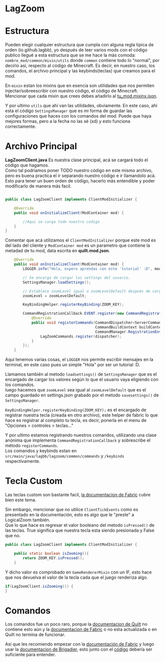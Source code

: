 # LagZoom
# Estructura
Pueden elegir cualquier estructura que cumpla con alguna regla tipica de orden (io.github.lagbb), yo después de leer varios mods con el código publico llegué a esta estructura que se me hace la más comoda:<br/> `nombre_mod/common/mixin/utils` donde `common` contiene todo lo "normal", por decirlo así, respecto al código de Minecraft. Es decir, en nuestro caso, los comandos, el archivo principal y las keybinds(teclas) que creamos para el mod.

En `mixin` estan los mixins que en esencia son utilidades que nos permiten injectar/sobreescribir con nuestro código, el código de Minecraft. <br/>
Mencionar que cada mixin que crees debes añadirlo al [tu_mod.mixinx.json](https://github.com/LagBB/Lag-Zoom/blob/master/src/main/resources/lagzoom.mixins.json).

Y por ultimo  `utils` que ahí van las utilidades, obviamente. En este caso, ahí esta el código `SettingsManager` que es mi forma de guardar las configuraciones que haces con los comandos del mod.
Puede que haya mejores formas, pero a la fecha no las sé (xd) y esto funciona correctamente.

# Archivo Principal
**LagZoomClient.java**
Es nuestra clase principal, acá se cargará todo el código que hagamos. <br/>
Como tal podríamos poner TODO nuestro código en este mismo archivo, pero es buena practica el ir separando nuestro código e ir llamandolo acá. Esto para tener un buen orden de código, hacerlo más entendible y poder modificarlo de manera más facil. 

```java

public class LagZoomClient implements ClientModInitializer {

	@Override
	public void onInitializeClient(ModContainer mod) {

		//Aqui se carga todo nuestro codigo
	}
}
```
Comentar que acá utilizamos el `ClientModInitializer` porque este mod es del lado del cliente y `ModContainer mod` es un parametro que contiene la metadad de tu mod, data escrita en **quilt.mod.json**.

```java
	@Override
	public void onInitializeClient(ModContainer mod) {
		LOGGER.info("Hola, espero aprendas con este 'tutorial' :D", mod.metadata().name());

		// Se encarga de cargar las settings del usuario.
		SettingsManager.loadSettings();

		// Establece zoomLevel igual a zoomLevelDefault después de cargar los ajustes
		zoomLevel = zoomLevelDefault;

		KeyBindingHelper.registerKeyBinding(ZOOM_KEY);

		CommandRegistrationCallback.EVENT.register(new CommandRegistrationCallback() {
			@Override
			public void registerCommands(CommandDispatcher<ServerCommandSource> dispatcher,
										 CommandBuildContext buildContext,
										 CommandManager.RegistrationEnvironment environment) {
				LagZoomCommands.register(dispatcher);
			}
		});
	}
```
Aqui tenemos varias cosas, el `LOGGER` nos permite escribir mensajes en la terminal, en este caso pues un simple "Hola" por ser un tutorial :D.

Llamamos también al metodo `loadsettings()` de `SettingsManager` que es el encargado de cargar los valores según lo que el usuario vaya eligiendo con los comandos. <br/>
luego hacemos que `zoomLevel` sea igual al `zoomLevelDefault` que es el campo guardado en settings.json grabado por el metodo `savesettings()` de `SettingsManager`.

`KeyBindingHelper.registerKeyBinding(ZOOM_KEY);` es el encargado de registrar nuestra tecla (creada en otro archivo), este helper de fabric lo que hace es registrar al completo tu tecla, es decir, ponerla en el menu de "Opciones > controles > teclas..." <br/>

Y por ultimo estamos registrando nuestros comandos,
utilizando una clase anónima que implementa `CommandRegistrationCallback` y sobrescribe el método `registerCommands`. <br/>
Los comandos y keybinds estan en `src/main/java/lagbb/lagzoom/common/commands` y `/keybinds` respectivamente.


# Tecla Custom
Las teclas custom son bastante facil, [la documentacion de Fabric](https://fabricmc.net/wiki/tutorial:keybinds) cubre bien este tema.

Sin embargo, mencionar que no utilice `ClientTickEvents` como es presentado en la documentación, esto es algo que le "preste" a LogicalZoom también. <br/>
Que lo que hace es regresar el valor booleano del metodo `isPressed()` de las teclas. True significa que nuestra tecla esta siendo presionada y False que no.
```java
public class LagZoomClient implements ClientModInitializer {

	public static boolean isZooming(){
		return ZOOM_KEY.isPressed();
	}
```

Y dicho valor es comprobado en `GameRendererMixin` con un IF, esto hace que nos devuelva el valor de la tecla cada que el juego renderiza algo.
```java
if(LagZoomClient.isZooming()) {
}
``` 
# Comandos
Los comandos fue un poco raro, porque la [documentacion de Quilt](https://wiki.quiltmc.org/en/introduction/get-started) no contiene esto aún y la [documentacion de Fabric](https://fabricmc.net/wiki/tutorial:commands) o no esta actualizada o en Quilt no termina de funcionar. <br/>

Así que les recomiendo empezar con la [documentación de Fabric](https://fabricmc.net/wiki/tutorial:commands) y luego usar la [documentacion de Brigadier](https://github.com/Mojang/brigadier), esto junto con el [código](https://github.com/LagBB/Lag-Zoom/blob/master/src/main/java/lagbb/lagzoom/common/commands/LagZoomCommands.java) debería ser suficiente para entender.
